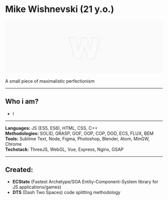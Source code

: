 # Mike Wishnevski (21 y.o.)

![Wishnevski GitHub Cover](./cover.png)

A small piece of maximalistic perfectionism


---


## Who i am?
- I


---


**Languages:** JS (ES5, ES6), HTML, CSS, C++  
**Methodologies:** SOLID, GRASP, GOF, OOP, COP, DOD, ECS, FLUX, BEM  
**Tools:** Sublime Text, Node, Figma, Photoshop, Blender, Atom, MinGW, Chrome  
**Techstack:** ThreeJS, WebGL, Vue, Express, Nginx, GSAP  


---


## Created:
- **ECState** (Fastest Archetype/SOA Entity-Component-System library for JS applications/games)
- **DTS** (Dash Two Spaces) code splitting methodology
